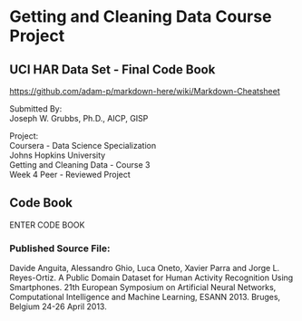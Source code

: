 # Getting and Cleaning Data Course Project

## UCI HAR Data Set - Final Code Book

https://github.com/adam-p/markdown-here/wiki/Markdown-Cheatsheet

Submitted By:  
Joseph W. Grubbs, Ph.D., AICP, GISP

Project:  
Coursera - Data Science Specialization  
Johns Hopkins University  
Getting and Cleaning Data - Course 3  
Week 4 Peer - Reviewed Project  

## Code Book

ENTER CODE BOOK



### Published Source File:  
Davide Anguita, Alessandro Ghio, Luca Oneto, Xavier Parra and Jorge L. Reyes-Ortiz. A Public Domain Dataset for Human Activity Recognition Using Smartphones. 21th European Symposium on Artificial Neural Networks, Computational Intelligence and Machine Learning, ESANN 2013. Bruges, Belgium 24-26 April 2013.
